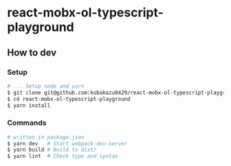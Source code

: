 # react-mobx-ol-typescript-playground

## How to dev

### Setup

```bash
# ... Setup node and yarn
$ git clone git@github.com:kobakazu0429/react-mobx-ol-typescript-playground.git
$ cd react-mobx-ol-typescript-playground
$ yarn install
```

### Commands

```bash
# written in package.json
$ yarn dev   # Start webpack-dev-server
$ yarn build # Build to dist/
$ yarn lint  # Check type and syntax
```
